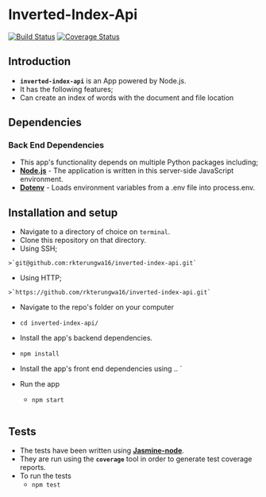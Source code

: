 # Inverted-Index-Api

[![Build Status](https://travis-ci.org/rkterungwa16/inverted-index-api.svg?branch=project-setup)](https://travis-ci.org/rkterungwa16/inverted-index-api.svg?branch=project-setup)
[![Coverage Status](https://coveralls.io/repos/github/rkterungwa16/inverted-index-api/badge.svg?branch=project-setup)](https://coveralls.io/github/rkterungwa16/inverted-index-api?branch=project-setup)

## Introduction
*  **`inverted-index-api`** is an App powered by Node.js.
*  It has the following features;
  *  Can create an index of words with the document and file location

## Dependencies

### Back End Dependencies
*  This app's functionality depends on multiple Python packages including;
  *  **[Node.js](http://nodejs.org/download/)** - The application is written in this server-side JavaScript environment.
  *  **[Dotenv](https://github.com/motdotla/dotenv)** - Loads environment variables from a .env file into process.env. 

## Installation and setup
*  Navigate to a directory of choice on `terminal`.
*  Clone this repository on that directory.
  *  Using SSH;

    >`git@github.com:rkterungwa16/inverted-index-api.git`

  *  Using HTTP;

    >`https://github.com/rkterungwa16/inverted-index-api.git`

*  Navigate to the repo's folder on your computer
  *  `cd inverted-index-api/`
*  Install the app's backend dependencies.
  *  `npm install`
*  Install the app's front end dependencies using ..
`
* Run the app
  *  `npm start`

  ```
  ```

## Tests
*  The tests have been written using **[Jasmine-node](https://github.com/mhevery/jasmine-node/)**.
*  They are run using the **`coverage`** tool in order to generate test coverage reports.
*  To run the tests
   * `npm test`